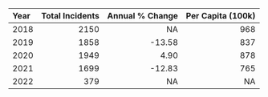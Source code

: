 |Year | Total Incidents| Annual % Change| Per Capita (100k)|
|:----|---------------:|---------------:|-----------------:|
|2018 |            2150|              NA|               968|
|2019 |            1858|          -13.58|               837|
|2020 |            1949|            4.90|               878|
|2021 |            1699|          -12.83|               765|
|2022 |             379|              NA|                NA|
